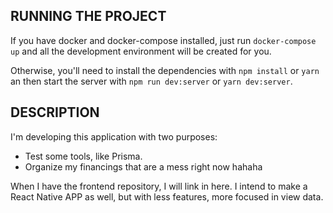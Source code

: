## RUNNING THE PROJECT

If you have docker and docker-compose installed, just run `docker-compose up` and all the development environment will be created for you.

Otherwise, you'll need to install the dependencies with `npm install` or `yarn` an then start the server with `npm run dev:server` or `yarn dev:server`.

## DESCRIPTION

I'm developing this application with two purposes:

- Test some tools, like Prisma.
- Organize my financings that are a mess right now hahaha

When I have the frontend repository, I will link in here. I intend to make a React Native APP as well, but with less features, more focused in view data.

